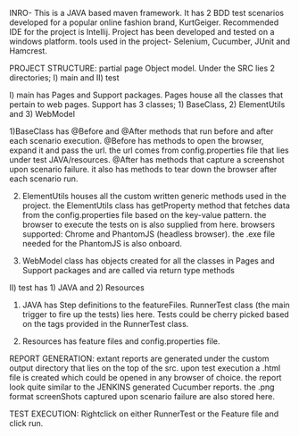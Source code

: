 INRO- This is a JAVA based maven framework. It has 2 BDD test scenarios developed for a popular online fashion brand, KurtGeiger. Recommended IDE for the project is Intellij. Project has been developed and tested on a windows platform. tools used in the project- Selenium, Cucumber, JUnit and Hamcrest.


PROJECT STRUCTURE: partial page Object model.
Under the SRC lies 2 directories; I) main and II) test

I) main has Pages and Support packages. Pages house all the classes that pertain to web pages. Support has 3 classes; 1) BaseClass, 2) ElementUtils and 3) WebModel

1)BaseClass has @Before and @After methods that run before and after each scenario execution. @Before has methods to open the browser, expand it and pass the url. the url comes from config.properties file that lies under test JAVA/resources. @After has methods that capture a screenshot upon scenario failure. it also has methods to tear down the browser after each scenario run.

2) ElementUtils houses all the custom written generic methods used in the project. the ElementUtils class has getProperty method that fetches data from the config.properties file based on the key-value pattern. the browser to execute the tests on is also supplied from here. browsers supported: Chrome and PhantomJS (headless browser). the .exe file needed for the PhantomJS is also onboard.

3) WebModel class has objects created for all the classes in Pages and Support packages and are called via return type methods



II) test has 1) JAVA and 2) Resources

1) JAVA has Step definitions to the featureFiles. RunnerTest class (the main trigger to fire up the tests) lies here. Tests could be cherry picked based on the tags provided in the RunnerTest class.

2) Resources has feature files and config.properties file.

REPORT GENERATION: extant reports are generated under the custom output directory that lies on the top of the src. upon test execution a .html file is created which could be opened in any browser of choice. the report look quite similar to the JENKINS generated Cucumber reports. the .png format screenShots captured upon scenario failure are also stored here.

TEST EXECUTION: Rightclick on either RunnerTest or the Feature file and click run.   
